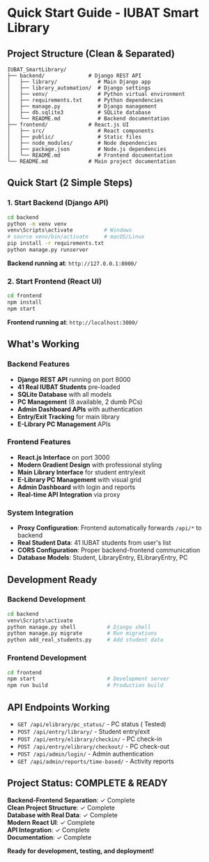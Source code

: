 #  Quick Start Guide - IUBAT Smart Library

##  Project Structure (Clean & Separated)

```
IUBAT_SmartLibrary/
├── backend/              # Django REST API
│   ├── library/             # Main Django app
│   ├── library_automation/  # Django settings
│   ├── venv/                # Python virtual environment
│   ├── requirements.txt     # Python dependencies
│   ├── manage.py            # Django management
│   ├── db.sqlite3           # SQLite database
│   └── README.md            # Backend documentation
├── frontend/             # React.js UI
│   ├── src/                 # React components
│   ├── public/              # Static files
│   ├── node_modules/        # Node dependencies
│   ├── package.json         # Node.js dependencies
│   └── README.md            # Frontend documentation
└── README.md             # Main project documentation
```

##  Quick Start (2 Simple Steps)

### 1. Start Backend (Django API)
```bash
cd backend
python -m venv venv
venv\Scripts\activate          # Windows
# source venv/bin/activate     # macOS/Linux
pip install -r requirements.txt
python manage.py runserver
```
**Backend running at**: `http://127.0.0.1:8000/`

### 2. Start Frontend (React UI)
```bash
cd frontend
npm install
npm start
```
 **Frontend running at**: `http://localhost:3000/`

## What's Working

### Backend Features
- **Django REST API** running on port 8000
- **41 Real IUBAT Students** pre-loaded
- **SQLite Database** with all models
- **PC Management** (8 available, 2 dumb PCs)
- **Admin Dashboard APIs** with authentication
- **Entry/Exit Tracking** for main library
- **E-Library PC Management** APIs

### Frontend Features
- **React.js Interface** on port 3000
- **Modern Gradient Design** with professional styling
- **Main Library Interface** for student entry/exit
- **E-Library PC Management** with visual grid
- **Admin Dashboard** with login and reports
- **Real-time API Integration** via proxy

###  System Integration
- **Proxy Configuration**: Frontend automatically forwards `/api/*` to backend
- **Real Student Data**: 41 IUBAT students from user's list
- **CORS Configuration**: Proper backend-frontend communication
- **Database Models**: Student, LibraryEntry, ELibraryEntry, PC

##  Development Ready

### Backend Development
```bash
cd backend
venv\Scripts\activate
python manage.py shell          # Django shell
python manage.py migrate        # Run migrations
python add_real_students.py     # Add student data
```

### Frontend Development
```bash
cd frontend
npm start                       # Development server
npm run build                   # Production build
```

##  API Endpoints Working

- `GET /api/elibrary/pc_status/` - PC status ( Tested)
- `POST /api/entry/library/` - Student entry/exit
- `POST /api/entry/elibrary/checkin/` - PC check-in
- `POST /api/entry/elibrary/checkout/` - PC check-out
- `POST /api/admin/login/` - Admin authentication
- `GET /api/admin/reports/time-based/` - Activity reports

##  Project Status: **COMPLETE & READY**

 **Backend-Frontend Separation**: ✓ Complete  
 **Clean Project Structure**: ✓ Complete  
 **Database with Real Data**: ✓ Complete  
 **Modern React UI**: ✓ Complete  
 **API Integration**: ✓ Complete  
 **Documentation**: ✓ Complete  

**Ready for development, testing, and deployment!**
